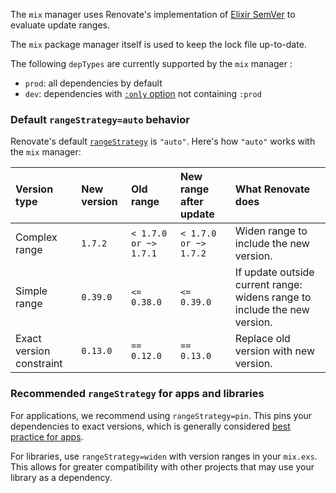 The `mix` manager uses Renovate's implementation of [Elixir SemVer](https://hexdocs.pm/elixir/Version.html#module-requirements) to evaluate update ranges.

The `mix` package manager itself is used to keep the lock file up-to-date.

The following `depTypes` are currently supported by the `mix` manager :

- `prod`: all dependencies by default
- `dev`: dependencies with [`:only` option](https://hexdocs.pm/mix/Mix.Tasks.Deps.html#module-dependency-definition-options) not containing `:prod`

### Default `rangeStrategy=auto` behavior

Renovate's default [`rangeStrategy`](../../../configuration-options.md#rangestrategy) is `"auto"`.
Here's how `"auto"` works with the `mix` manager:

| Version type             | New version | Old range             | New range after update | What Renovate does                                                        |
| :----------------------- | :---------- | :-------------------- | :--------------------- | :------------------------------------------------------------------------ |
| Complex range            | `1.7.2`     | `< 1.7.0 or ~> 1.7.1` | `< 1.7.0 or ~> 1.7.2`  | Widen range to include the new version.                                   |
| Simple range             | `0.39.0`    | `<= 0.38.0`           | `<= 0.39.0`            | If update outside current range: widens range to include the new version. |
| Exact version constraint | `0.13.0`    | `== 0.12.0`           | `== 0.13.0`            | Replace old version with new version.                                     |

### Recommended `rangeStrategy` for apps and libraries

For applications, we recommend using `rangeStrategy=pin`.
This pins your dependencies to exact versions, which is generally considered [best practice for apps](../../../dependency-pinning.md).

For libraries, use `rangeStrategy=widen` with version ranges in your `mix.exs`.
This allows for greater compatibility with other projects that may use your library as a dependency.
